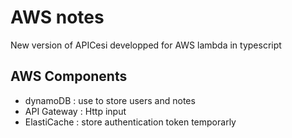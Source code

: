 # AWS notes
New version of APICesi developped for AWS lambda in typescript

## AWS Components
 * dynamoDB : use to store users and notes
 * API Gateway : Http input
 * ElastiCache : store authentication token temporarly
